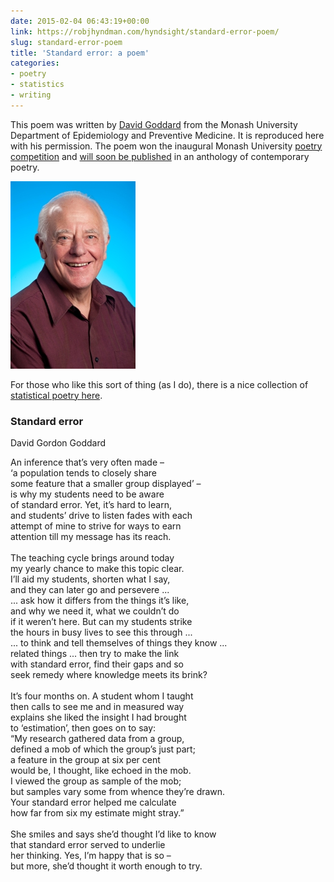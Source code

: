 ```yaml
---
date: 2015-02-04 06:43:19+00:00
link: https://robjhyndman.com/hyndsight/standard-error-poem/
slug: standard-error-poem
title: 'Standard error: a poem'
categories:
- poetry
- statistics
- writing
---
```



This poem was written by [David Goddard](https://research.monash.edu/en/persons/david-goddard) from the Monash University Department of Epidemiology and Preventive Medicine. It is reproduced here with his permission. The poem won the inaugural Monash University [poetry competition](https://www.monash.edu/news/show/teaching-and-learning-is-viewed-through-a-creative-lens) and [will soon be published](https://www.monash.edu/news/show/monash-poem-accepted-in-international-anthology) in an anthology of contemporary poetry.

![](/files/davidgoodard.jpg)

For those who like this sort of thing (as I do), there is a nice collection of [statistical poetry here](http://www.talkstats.com/showthread.php/23441-Statistics-Poetry).





### Standard error



David Gordon Goddard

An inference that’s very often made –<br>
‘a population tends to closely share<br>
some feature that a smaller group displayed’ –<br>
is why my students need to be aware<br>
of standard error. Yet, it’s hard to learn,<br>
and students’ drive to listen fades with each<br>
attempt of mine to strive for ways to earn<br>
attention till my message has its reach.<br>
<br>
The teaching cycle brings around today<br>
my yearly chance to make this topic clear.<br>
I’ll aid my students, shorten what I say,<br>
and they can later go and persevere ...<br>
... ask how it differs from the things it’s like,<br>
and why we need it, what we couldn’t do<br>
if it weren’t here. But can my students strike<br>
the hours in busy lives to see this through ...<br>
... to think and tell themselves of things they know ...<br>
related things ... then try to make the link<br>
with standard error, find their gaps and so<br>
seek remedy where knowledge meets its brink?<br>
<br>
It’s four months on. A student whom I taught<br>
then calls to see me and in measured way<br>
explains she liked the insight I had brought<br>
to ‘estimation’, then goes on to say:<br>
“My research gathered data from a group,<br>
defined a mob of which the group’s just part;<br>
a feature in the group at six per cent<br>
would be, I thought, like echoed in the mob.<br>
I viewed the group as sample of the mob;<br>
but samples vary some from whence they’re drawn.<br>
Your standard error helped me calculate<br>
how far from six my estimate might stray.”<br>
<br>
She smiles and says she’d thought I’d like to know<br>
that standard error served to underlie<br>
her thinking. Yes, I’m happy that is so –<br>
but more, she’d thought it worth enough to try.
